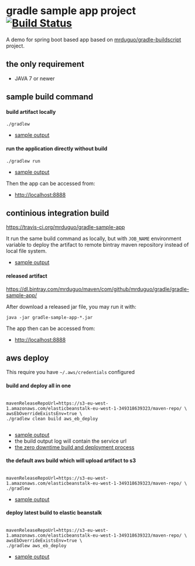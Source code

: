 # gradle sample app project  [![Build Status](https://travis-ci.org/mrduguo/gradle-sample-app.svg?branch=master)](https://travis-ci.org/mrduguo/gradle-sample-app)
A demo for spring boot based app based on [mrduguo/gradle-buildscript](https://github.com/mrduguo/gradle-buildscript) project. 


## the only requirement

* JAVA 7 or newer


## sample build command

#### build artifact locally

```
./gradlew
```

* [sample output](/src/doc/sample-build-logs/default-build.log)

#### run the application directly without build

```
./gradlew run
```

* [sample output](/src/doc/sample-build-logs/run.log)

Then the app can be accessed from:

* [http://localhost:8888](http://localhost:8888)


## continious integration build

https://travis-ci.org/mrduguo/gradle-sample-app

It run the same build command as locally, but with `JOB_NAME` environment variable to deploy the artifact to remote bintray maven repository instead of local file system.

* [sample output](https://travis-ci.org/mrduguo/gradle-sample-app/builds/126996208)

#### released artifact

https://dl.bintray.com/mrduguo/maven/com/github/mrduguo/gradle/gradle-sample-app/

After download a released jar file, you may run it with:


```
java -jar gradle-sample-app-*.jar
```

The app then can be accessed from:

* [http://localhost:8888](http://localhost:8888)


## aws deploy

This require you have `~/.aws/credentials` configured


#### build and deploy all in one

```

mavenReleaseRepoUrl=https://s3-eu-west-1.amazonaws.com/elasticbeanstalk-eu-west-1-349318639323/maven-repo/ \
awsEbOverrideExistsEnv=true \
./gradlew clean build aws_eb_deploy
 
```

* [sample output](/src/doc/sample-build-logs/aws-build-and-deploy-all-in-one.log)
* the build output log will contain the service url
* [the zero downtime build and deployment process](/src/doc/the-zero-downtime-build-and-deployment-process.md)

#### the default aws build which will upload artifact to s3

```

mavenReleaseRepoUrl=https://s3-eu-west-1.amazonaws.com/elasticbeanstalk-eu-west-1-349318639323/maven-repo/ \
./gradlew

```

* [sample output](/src/doc/sample-build-logs/aws-build.log)

#### deploy latest build to elastic beanstalk

```

mavenReleaseRepoUrl=https://s3-eu-west-1.amazonaws.com/elasticbeanstalk-eu-west-1-349318639323/maven-repo/ \
awsEbOverrideExistsEnv=true \
./gradlew aws_eb_deploy 

```

* [sample output](/src/doc/sample-build-logs/aws-deploy.log)
